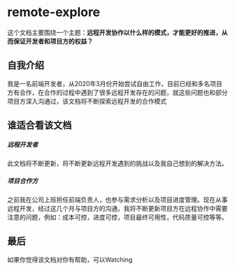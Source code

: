 # remote-explore
这个文档主要围绕一个主题：**远程开发协作以什么样的模式，才能更好的推进，从而保证开发者和项目方的权益？**

## 自我介绍
我是一名前端开发者，从2020年3月份开始尝试自由工作，目前已经和多名项目方有合作，在合作的过程中遇到了很多远程开发存在的问题，就这些问题也和部分项目方深入沟通过，该文档将不断探索远程开发的合作模式

## 谁适合看该文档
##### 远程开发者
此文档将不断更新，将不断更新远程开发遇到的挑战以及我自己想到的解决方法。
##### 项目合作方
之前我在公司上班担任前端负责人，也参与需求分析以及项目进度管理。现在从事远程开发，经过这几个月与项目方的沟通，我将不断更新项目方在远程协作中需要注意的问题，例如：成本可控，进度可控，项目最终可用性，代码质量可控等等。

## 最后
如果你觉得该文档对你有帮助，可以Watching
